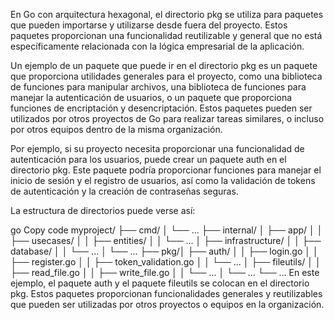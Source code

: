 En Go con arquitectura hexagonal, el directorio pkg se utiliza para paquetes que pueden importarse y utilizarse desde fuera del proyecto. Estos paquetes proporcionan una funcionalidad reutilizable y general que no está específicamente relacionada con la lógica empresarial de la aplicación.

Un ejemplo de un paquete que puede ir en el directorio pkg es un paquete que proporciona utilidades generales para el proyecto, como una biblioteca de funciones para manipular archivos, una biblioteca de funciones para manejar la autenticación de usuarios, o un paquete que proporciona funciones de encriptación y desencriptación. Estos paquetes pueden ser utilizados por otros proyectos de Go para realizar tareas similares, o incluso por otros equipos dentro de la misma organización.

Por ejemplo, si su proyecto necesita proporcionar una funcionalidad de autenticación para los usuarios, puede crear un paquete auth en el directorio pkg. Este paquete podría proporcionar funciones para manejar el inicio de sesión y el registro de usuarios, así como la validación de tokens de autenticación y la creación de contraseñas seguras.

La estructura de directorios puede verse así:

go
Copy code
myproject/
├── cmd/
│   └── ...
├── internal/
│   ├── app/
│   │   ├── usecases/
│   │   ├── entities/
│   │   └── ...
│   ├── infrastructure/
│   │   ├── database/
│   │   └── ...
│   └── ...
├── pkg/│   ├── auth/
│   │   ├── login.go
│   │   ├── register.go
│   │   ├── token_validation.go
│   │   └── ...
│   ├── fileutils/
│   │   ├── read_file.go
│   │   ├── write_file.go
│   │   └── ...
│   └── ...
└── ...
En este ejemplo, el paquete auth y el paquete fileutils se colocan en el directorio pkg. Estos paquetes proporcionan funcionalidades generales y reutilizables que pueden ser utilizadas por otros proyectos o equipos en la organización.